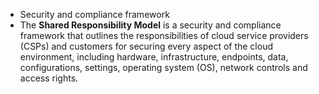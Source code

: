 - Security and compliance framework
- The **Shared Responsibility Model** is a security and compliance framework that outlines the responsibilities of cloud service providers (CSPs) and customers for securing every aspect of the cloud environment, including hardware, infrastructure, endpoints, data, configurations, settings, operating system (OS), network controls and access rights.

